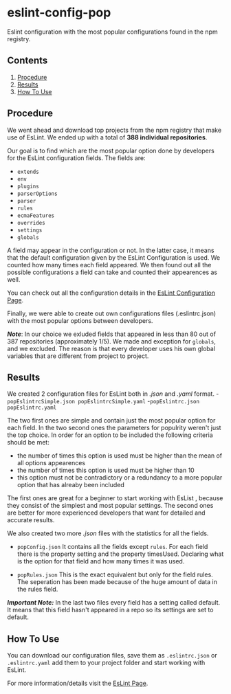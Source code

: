 # eslint-config-pop
Eslint configuration with the most popular configurations found in the npm registry.

## Contents
 1. [Procedure](#procedure)
 2. [Results](#results)
 3. [How To Use](#how-to-use)
 
## Procedure
We went ahead and download top projects from the npm registry that make use of EsLint. 
We ended up with a total of **388 individual repositories**.

Our goal is to find which are the most popular option done  by developers for the EsLint configuration fields.
The fields are:

- `extends`
- `env`
- `plugins`
- `parserOptions`
- `parser`
- `rules`
- `ecmaFeatures`
- `overrides`
- `settings`
- `globals`
    
A field may appear in the configuration or not. In the latter case, it means that the default configuration given by the EsLint 
Configuration is used.
We counted how many times each field appeared. We then found out all the possible configurations a field can take and counted their 
appearences as well.

You can check out all the configuration details in the [EsLint Configuration Page](https://eslint.org/docs/user-guide/configuring).

Finally, we were able to create out own configurations files (.eslintrc.json) with the most popular options between developers.

**_Note_**: In our choice we exluded fields that appeared in less than 80 out of 387 repositories (approximately 1/5). We made 
and exception for `globals`, and we excluded. The reason is that every developer uses his own global variables that are different 
from project to project. 


## Results
We created 2 configuration files for EsLint both in _.json_ and _.yaml_ format.
-`popEslintrcSimple.json popEslintrcSimple.yaml`
-`popEslintrc.json popEslintrc.yaml`

The two first ones are simple and contain just the most popular option for each field. 
In the two second ones the parameters for populrity weren't just the top choice. In order for an option to be included the following 
criteria should be met:

- the number of times this option is used must be higher than the mean of all options appearences
- the number of times this option is used must be higher than 10
- this option must not be contradictory or a redundancy to a more popular option that has alreaby been included

The first ones are great for a beginner to start working with EsList , because they consist of the simplest and most popular settings.
The second ones are better for more experienced developers that want for detailed and accurate results.

We also created two more _.json_ files with the statistics for all the fields.

- `popConfig.json`
  It contains all the fields except `rules`. For each field there is the property setting and the property timesUsed. Declaring what 
  is the option for that field and how many times it was used.
  
- `popRules.json`
   This is the exact equivalent but only for the field rules. The seperation has been made because of the huge amount of data in the rules 
   field. 
   
 **_Important Note:_** In the last two files every field has a setting called default. It means that this field hasn't appeared in a repo
 so its settings are set to default.
   
   
## How To Use
You can download our configuration files, save them as `.eslintrc.json` or `.eslintrc.yaml` add them to your project folder and start 
working with EsLint.

For more information/details visit the [EsLint Page](https://eslint.org/).

